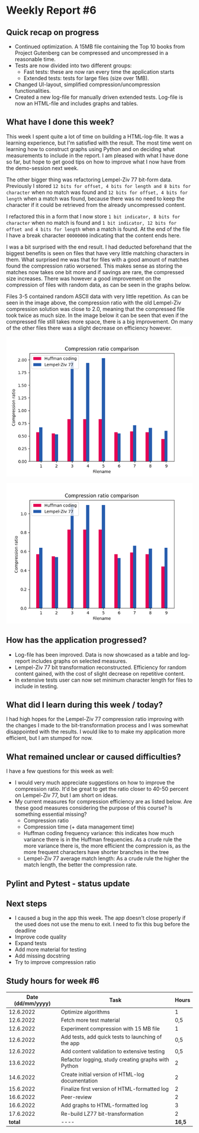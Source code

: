 # Weekly Report #6

## Quick recap on progress
- Continued optimization. A 15MB file containing the Top 10 books from Project Gutenberg can be compressed and uncompressed in a reasonable time. 
- Tests are now divided into two different groups:
  - Fast tests: these are now ran every time the application starts
  - Extended tests: tests for large files (size over 1MB). 
- Changed UI-layout, simplified compression/uncompression functionalities.
- Created a new log-file for manually driven extended tests. Log-file is now an HTML-file and includes graphs and tables. 

## What have I done this week?
This week I spent quite a lot of time on building a HTML-log-file. It was a learning experience, but I'm satisfied with the result. The most time went on learning how to construct graphs using Python and on deciding what measurements to include in the report. I am pleased with what I have done so far, but hope to get good tips on how to improve what I now have from the demo-session next week.  

The other bigger thing was refactoring Lempel-Ziv 77 bit-form data. Previously I stored `12 bits for offset, 4 bits for length and 8 bits for character` when no match was found and `12 bits for offset, 4 bits for length` when a match was found, because there was no need to keep the character if it could be retrieved from the already uncompressed content.  

I refactored this in a form that I now store `1 bit indicator, 8 bits for character` when no match is found and `1 bit indicator, 12 bits for offset and 4 bits for length` when a match is found. At the end of the file I have a break character `00000000` indicating that the content ends here.  

I was a bit surprised with the end result. I had deducted beforehand that the biggest benefits is seen on files that have very little matching characters in them. What surprised me was that for files with a good amount of matches found the compression ratio worsened. This makes sense as storing the matches now takes one bit more and if savings are rare, the compressed size increases. There was however a good improvement on the compression of files with random data, as can be seen in the graphs below.  

Files 3-5 contained random ASCII data with very little repetition. As can be seen in the image above, the compression ratio with the old Lempel-Ziv compression solution was close to 2.0, meaning that the compressed file took twice as much size. In the image below it can be seen that even if the compressed file still takes more space, there is a big improvement. On many of the other files there was a slight decrease on efficiency however.  

![Before the change](images/compression-ratio-before-change.png)

![After the change](images/compression-ration-after-change.png)


## How has the application progressed?
- Log-file has been improved. Data is now showcased as a table and log-report includes graphs on selected measures. 
- Lempel-Ziv 77 bit transformation reconstructed. Efficiency for random content gained, with the cost of slight decrease on repetitive content. 
- In extensive tests user can now set minimum character length for files to include in testing. 

## What did I learn during this week / today?
I had high hopes for the Lempel-Ziv 77 compression ratio improving with the changes I made to the bit-transformation process and I was somewhat disappointed with the results. I would like to to make my application more efficient, but I am stumped for now. 


## What remained unclear or caused difficulties? 
I have a few questions for this week as well:
- I would very much appreciate suggestions on how to improve the compression ratio. It'd be great to get the ratio closer to 40-50 percent on Lempel-Ziv 77, but I am short on ideas. 
- My current measures for compression efficiency are as listed below. Are these good measures considering the purpose of this course? Is something essential missing?
  - Compression ratio
  - Compression time (+ data management time)
  - Huffman coding frequency variance: this indicates how much variance there is in the Huffman frequencies. As a crude rule the more variance there is, the more efficient the compression is, as the more frequent characters have shorter branches in the tree
  - Lempel-Ziv 77 average match length: As a crude rule the higher the match length, the better the compression rate. 


## Pylint and Pytest - status update

## Next steps
- I caused a bug in the app this week. The app doesn't close properly if the used does not use the menu to exit. I need to fix this bug before the deadline
- Improve code quality
- Expand tests
- Add more material for testing
- Add missing docstring
- Try to improve compression ratio

## Study hours for week #6

| Date (dd/mm/yyyy) |Task | Hours |
| ---- | ---- | ---- |
| 12.6.2022 | Optimize algorithms | 1 |
| 12.6.2022 | Fetch more test material | 0,5 |
| 12.6.2022 | Experiment compression with 15 MB file | 1 |
| 12.6.2022 | Add tests, add quick tests to launching of the app | 0,5 |
| 12.6.2022 | Add content validation to extensive testing | 0,5 |
| 13.6.2022 | Refactor logging, study creating graphs with Python | 2 |
| 14.6.2022 | Create initial version of HTML-log documentation | 2 |
| 15.6.2022 | Finalize first version of HTML-formatted log | 2 |
| 16.6.2022 | Peer-review | 2 |
| 16.6.2022 | Add graphs to HTML-formatted log | 3 |
| 17.6.2022 | Re-build LZ77 bit-transformation | 2 |
| **total**| ---- | **16,5** |
